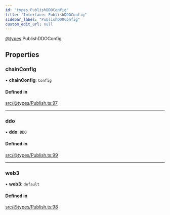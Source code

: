 ```yaml
---
id: "types.PublishDDOConfig"
title: "Interface: PublishDDOConfig"
sidebar_label: "PublishDDOConfig"
custom_edit_url: null
---
```


[@types](../modules/types.md).PublishDDOConfig

## Properties

### chainConfig

• **chainConfig**: `Config`

#### Defined in

[src/@types/Publish.ts:97](https://github.com/deltaDAO/nautilus/blob/a004a0b/src/@types/Publish.ts#L97)

___

### ddo

• **ddo**: `DDO`

#### Defined in

[src/@types/Publish.ts:99](https://github.com/deltaDAO/nautilus/blob/a004a0b/src/@types/Publish.ts#L99)

___

### web3

• **web3**: `default`

#### Defined in

[src/@types/Publish.ts:98](https://github.com/deltaDAO/nautilus/blob/a004a0b/src/@types/Publish.ts#L98)
